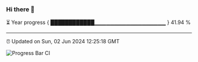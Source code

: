 ### Hi there 👋

⏳ Year progress { ████████████▁▁▁▁▁▁▁▁▁▁▁▁▁▁▁▁▁▁ } 41.94 %

---

⏰ Updated on Sun, 02 Jun 2024 12:25:18 GMT

![Progress Bar CI](https://github.com/liununu/liununu/workflows/Progress%20Bar%20CI/badge.svg)
